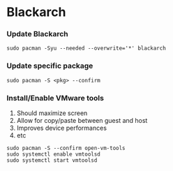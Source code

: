 # Blackarch

### Update Blackarch

```console
sudo pacman -Syu --needed --overwrite='*' blackarch
```

### Update specific package

```console
sudo pacman -S <pkg> --confirm
```

### Install/Enable VMware tools

1. Should maximize screen
2. Allow for copy/paste between guest and host
3. Improves device performances
4. etc

```console
sudo pacman -S --confirm open-vm-tools
sudo systemctl enable vmtoolsd
sudo systemctl start vmtoolsd
```
